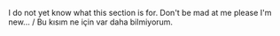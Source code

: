 I do not yet know what this section is for. Don't be mad at me please I'm new... / Bu kısım ne için var daha bilmiyorum.
